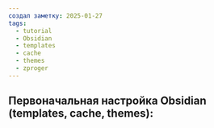 ```yaml
---
создал заметку: 2025-01-27
tags:
  - tutorial
  - Obsidian
  - templates
  - cache
  - themes
  - zproger
---
```

## Первоначальная настройка Obsidian (templates, cache, themes):

